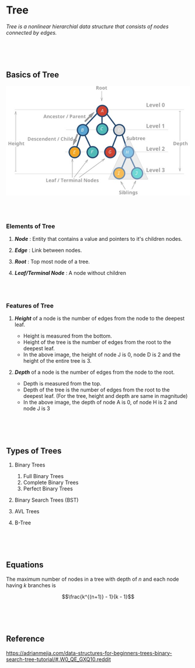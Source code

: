 # Tree

_Tree is a nonlinear hierarchial data structure that consists of nodes connected by edges._

<br>
<br>
<br>

## Basics of Tree

![image](./_assets/tree-parts.jpg)

<br>
<br>

### Elements of Tree

1. **_Node_** : Entity that contains a value and pointers to it's children nodes.

1. **_Edge_** : Link between nodes.

1. **_Root_** : Top most node of a tree.

1. **_Leaf/Terminal Node_** : A node without children

<br>
<br>

### Features of Tree

1. **_Height_** of a node is the number of edges from the node to the deepest leaf.

   - Height is measured from the bottom.
   - Height of the tree is the number of edges from the root to the deepest leaf.
   - In the above image, the height of node J is 0, node D is 2 and the height of the entire tree is 3.

1. **_Depth_** of a node is the number of edges from the node to the root.

   - Depth is measured from the top.
   - Depth of the tree is the number of edges from the root to the deepest leaf. (For the tree, height and depth are same in magnitude)
   - In the above image, the depth of node A is 0, of node H is 2 and node J is 3

<br>
<br>
<br>

## Types of Trees

1. Binary Trees
   <ol type="1">
   <li>Full Binary Trees</li>
   <li>Complete Binary Trees</li>
   <li>Perfect Binary Trees</li>
   </ol>

1. Binary Search Trees (BST)
1. AVL Trees
1. B-Tree

<br/>
<br/>
<br/>

## Equations

The maximum number of nodes in a tree with depth of $n$ and each node having $k$ branches is

$$\frac{k^{(n+1)} - 1}{k - 1}$$

<br/>
<br/>
<br/>

## Reference

https://adrianmejia.com/data-structures-for-beginners-trees-binary-search-tree-tutorial/#.W0_QE_GXQ10.reddit
